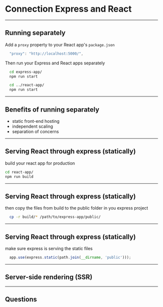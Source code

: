 # Connection Express and React

---

## Running separately

Add a `proxy` property to your React app's `package.json`

```js
  "proxy": "http://localhost:5000/",
```

Then run your Express and React apps separately
```bash
  cd express-app/
  npm run start

  cd ../react-app/
  npm run start
```

---

## Benefits of running separately

- static front-end hosting
- independent scaling
- separation of concerns

---

## Serving React through express (statically)

build your react app for production

```bash
cd react-app/
npm run build
```

---

## Serving React through express (statically)

then copy the files from build to the public folder in you express project

```bash
  cp -r build/* /path/to/express-app/public/
```

---

## Serving React through express (statically)

make sure express is serving the static files
```js
  app.use(express.static(path.join(__dirname, 'public')));
```

---

## Server-side rendering (SSR)

---

## Questions
